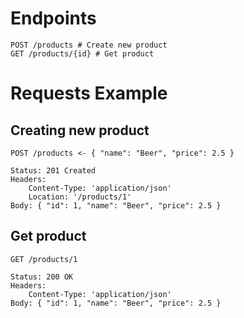 # Endpoints
```
POST /products # Create new product
GET /products/{id} # Get product
```
# Requests Example

## Creating new product
```
POST /products <- { "name": "Beer", "price": 2.5 }

Status: 201 Created
Headers: 
    Content-Type: 'application/json'
    Location: '/products/1'
Body: { "id": 1, "name": "Beer", "price": 2.5 }
```
## Get product
```
GET /products/1 

Status: 200 OK
Headers: 
    Content-Type: 'application/json'
Body: { "id": 1, "name": "Beer", "price": 2.5 }
```